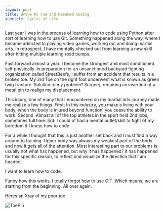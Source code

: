 ```yaml
---
layout: post
title: Broke My Toe and Resumed Coding
subtitle: Cycles of Life
---
```


  Last year I was in the process of learning how to code using Python after sort of learning how to use Git.
  Something happened along the way, where I became addicted to playing video games, working out and doing martial arts.
  In retrospect, I have mentally checked out from learning a new skill after hitting multiple learning road bumps.

  Fast forward almost a year. I become the strongest and most conditioned self physically. In preparation for an unsanctioned backyard fighting organization
  called StreetBeefs, I suffer from an accident that results in a broken toe. My 3rd Toe on the right foot underwent what is known as green twig fracture. Solution to my problem? Surgery, requiring an insertion of a metal pin to realign my displacement.

  This injury, one of many that I encountered on my martial arts journey made me realize a few things. First: In this industry, you make a living with your body, when the body is injured beyond function, you cease the ability to work. Second: Almost all of the top athletes in the sport hold 2nd jobs, sometimes full time. 3rd: I could of had a mental outlet/skill to fight of my boredom if I knew, how to code.

  For a while I thought that this is just another set back and I must find a way around to training. Upper body was always my weakest part of the body and now it gets all of the attention. Most interesting part to our problems is usually not what has happened, but why it has happened? It has happened for this specific reason, to reflect and visualize the direction that I am headed.

  I want to learn how to code.

  Funny how this works. I totally forgot how to use GIT. Which means, we are starting from the beginning. All over again.

  Heres an Xray of my poor toe

  ![ToePin](https://i.imgur.com/YXsHZY4.jpg)
